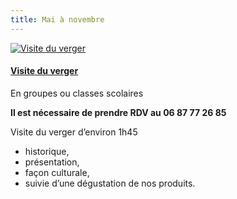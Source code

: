 ```yaml
---
title: Mai à novembre
---
```


<div class="image-container">
    <a class="thumbnail" href="{{ site.baseurl }}/assets/images/visite/visite.jpg">
        <img src="{{ site.baseurl }}/assets/images/visite/visite-vignette.jpg" alt="Visite du verger" title="Visite du verger" />
        <h4 class="thumbnail-title">Visite du verger</h4>
    </a>
</div>

En groupes ou classes scolaires

**Il est nécessaire de prendre RDV au 06 87 77 26 85**

Visite du verger d’environ 1h45  

* historique, 
* présentation, 
* façon culturale, 
* suivie d’une dégustation de nos produits.
